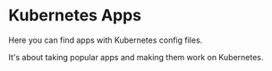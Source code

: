 # Kubernetes Apps
Here you can find apps with Kubernetes config files. 

It's about taking popular apps and making them work on Kubernetes.
